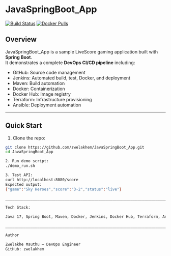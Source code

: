 # JavaSpringBoot_App

[![Build Status](https://img.shields.io/badge/CI%2FCD-Jenkins-blue)](http://localhost:8080)
[![Docker Pulls](https://img.shields.io/docker/pulls/zwelakhem/javaspringboot_app)](https://hub.docker.com/r/zwelakhem/javaspringboot_app)

## Overview

JavaSpringBoot_App is a sample LiveScore gaming application built with **Spring Boot**.  
It demonstrates a complete **DevOps CI/CD pipeline** including:

- GitHub: Source code management
- Jenkins: Automated build, test, Docker, and deployment
- Maven: Build automation
- Docker: Containerization
- Docker Hub: Image registry
- Terraform: Infrastructure provisioning
- Ansible: Deployment automation

________________________________________________________________________________

## Quick Start

1. Clone the repo:

```bash
git clone https://github.com/zwelakhem/JavaSpringBoot_App.git
cd JavaSpringBoot_App

2. Run demo script:
./demo_run.sh

3. Test API:
curl http://localhost:8080/score
Expected output:
{"game":"Sky Heroes","score":"3-2","status":"live"}

______________________________________________________________________________________

Tech Stack:

Java 17, Spring Boot, Maven, Docker, Jenkins, Docker Hub, Terraform, Ansible, jq

______________________________________________________________________________________

Author

Zwelakhe Msuthu – DevOps Engineer
GitHub: zwelakhem


